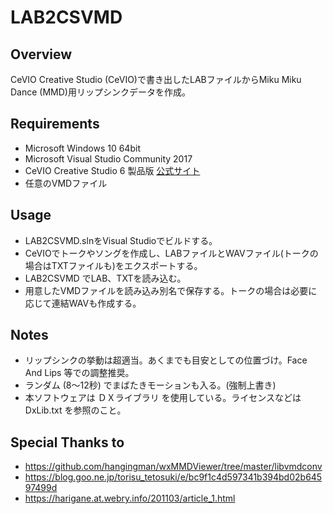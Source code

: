 # LAB2CSVMD

## Overview
CeVIO Creative Studio (CeVIO)で書き出したLABファイルからMiku Miku Dance (MMD)用リップシンクデータを作成。

## Requirements
- Microsoft Windows 10 64bit
- Microsoft Visual Studio Community 2017
- CeVIO Creative Studio 6 製品版 [公式サイト](http://cevio.jp/others/CCS/)
- 任意のVMDファイル

## Usage
- LAB2CSVMD.slnをVisual Studioでビルドする。
- CeVIOでトークやソングを作成し、LABファイルとWAVファイル(トークの場合はTXTファイルも)をエクスポートする。
- LAB2CSVMD でLAB、TXTを読み込む。
- 用意したVMDファイルを読み込み別名で保存する。トークの場合は必要に応じて連結WAVも作成する。

## Notes
- リップシンクの挙動は超適当。あくまでも目安としての位置づけ。Face And Lips 等での調整推奨。
- ランダム (8～12秒) でまばたきモーションも入る。(強制上書き)
- 本ソフトウェアは ＤＸライブラリ を使用している。ライセンスなどは DxLib.txt を参照のこと。

## Special Thanks to
- https://github.com/hangingman/wxMMDViewer/tree/master/libvmdconv
- https://blog.goo.ne.jp/torisu_tetosuki/e/bc9f1c4d597341b394bd02b64597499d
- https://harigane.at.webry.info/201103/article_1.html
